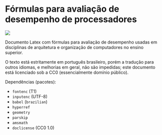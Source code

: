 # Fórmulas para avaliação de desempenho de processadores

[![][license-shield]][license-url]

[license-shield]: https://img.shields.io/github/license/guilhermgonzaga/formulas-desempenho-processadores?logo=latex
[license-url]:    https://choosealicense.com/licenses/cc0-1.0/

Documento Latex com fórmulas para avaliação de desempenho usadas em disciplinas de arquitetura e organização de computadores no ensino superior.

O texto está estritamente em português brasileiro, porém a tradução para outros idiomas, e melhorias em geral, não são impedidas; este documento está licenciado sob a CC0 (essencialmente domínio público).

Dependências (pacotes):

- `fontenc` (T1)
- `inputenc` (UTF-8)
- `babel` (`brazilian`)
- `hyperref`
- `geometry`
- `parskip`
- `amsmath`
- `doclicense` (CC0 1.0)
